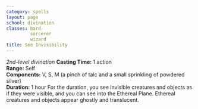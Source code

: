 ```yaml
---
category: spells
layout: page
school: divination
classes: bard
         sorcerer
         wizard
title: See Invisibility 
---
```

_2nd-level divination_ 
**Casting Time:** 1 action    
**Range:** Self    
**Components:** V, S, M (a pinch of talc and a small sprinkling of powdered silver)    
**Duration:** 1 hour 
For the duration, you see invisible creatures and objects as if they were visible, and you can see into the Ethereal Plane. Ethereal creatures and objects appear ghostly and translucent. 
